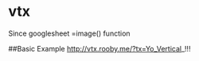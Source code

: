 # vtx


Since googlesheet =image() function 

##Basic Example
http://vtx.rooby.me/?tx=Yo_Vertical_!!!


